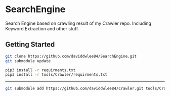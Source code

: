 # SearchEngine

Search Engine based on crawling result of my Crawler repo. Including Keyword Extraction and other stuff.

## Getting Started

```sh
git clone https://github.com/daviddwlee84/SearchEngine.git
git submodule update

pip3 install -r requirments.txt
pip3 install -r tools/Crawler/requirments.txt
```

---

```sh
git submodule add https://github.com/daviddwlee84/Crawler.git tools/Crawler
```
